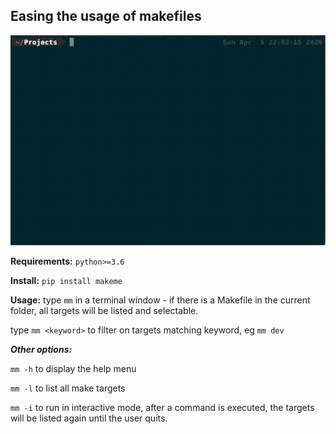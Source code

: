 ## Easing the usage of makefiles
[![Demo](https://github.com/OakNinja/MakeMe/raw/master/docs/demo.gif)](https://github.com/OakNinja/MakeMe/raw/master/docs/demo.gif)

**Requirements:**
`python>=3.6`

**Install:**
`pip install makeme`

**Usage:**
type `mm` in a terminal window - if there is a Makefile in the current folder, all targets will be listed and selectable.

type `mm <keyword>` to filter on targets matching keyword, eg `mm dev`

***Other options:***

`mm -h` to display the help menu

`mm -l` to list all make targets

`mm -i` to run in interactive mode, after a command is executed, the targets will be listed again until the user quits. 


